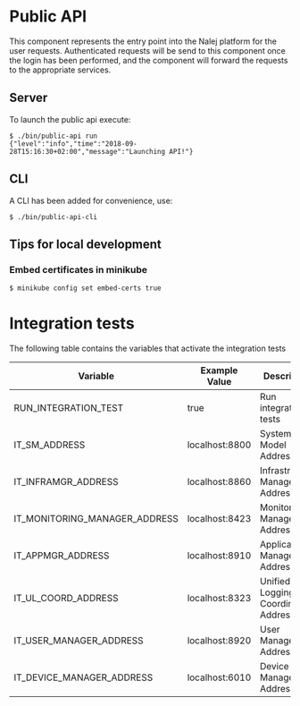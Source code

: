 # Public API

This component represents the entry point into the Nalej platform for the user requests. Authenticated requests will
be send to this component once the login has been performed, and the component will forward the requests to the
appropriate services.

 ## Server

 To launch the public api execute:

 ```
 $ ./bin/public-api run
 {"level":"info","time":"2018-09-28T15:16:30+02:00","message":"Launching API!"}
 ```

 ## CLI

 A CLI has been added for convenience, use:

 ```
 $ ./bin/public-api-cli
 ```

## Tips for local development

### Embed certificates in minikube

```
$ minikube config set embed-certs true
```

 # Integration tests

 The following table contains the variables that activate the integration tests

 | Variable  | Example Value | Description |
 | ------------- | ------------- |------------- |
 | RUN_INTEGRATION_TEST  | true | Run integration tests |
 | IT_SM_ADDRESS  | localhost:8800 | System Model Address |
 | IT_INFRAMGR_ADDRESS  | localhost:8860 | Infrastructure Manager Address |
 | IT_MONITORING_MANAGER_ADDRESS  | localhost:8423 | Monitoring Manager Address |
 | IT_APPMGR_ADDRESS  | localhost:8910 | Applications Manager Address |
 | IT_UL_COORD_ADDRESS | localhost:8323 | Unified Logging Coordinator Address
 | IT_USER_MANAGER_ADDRESS  | localhost:8920 | User Manager Address |
 | IT_DEVICE_MANAGER_ADDRESS | localhost:6010 | Device Manager Address |
